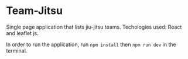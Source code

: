 # Team-Jitsu

Single page application that lists jiu-jitsu teams.
Techologies used: React and leaflet js.

In order to run the application, run `npm install` then `npm run dev` in the terminal.